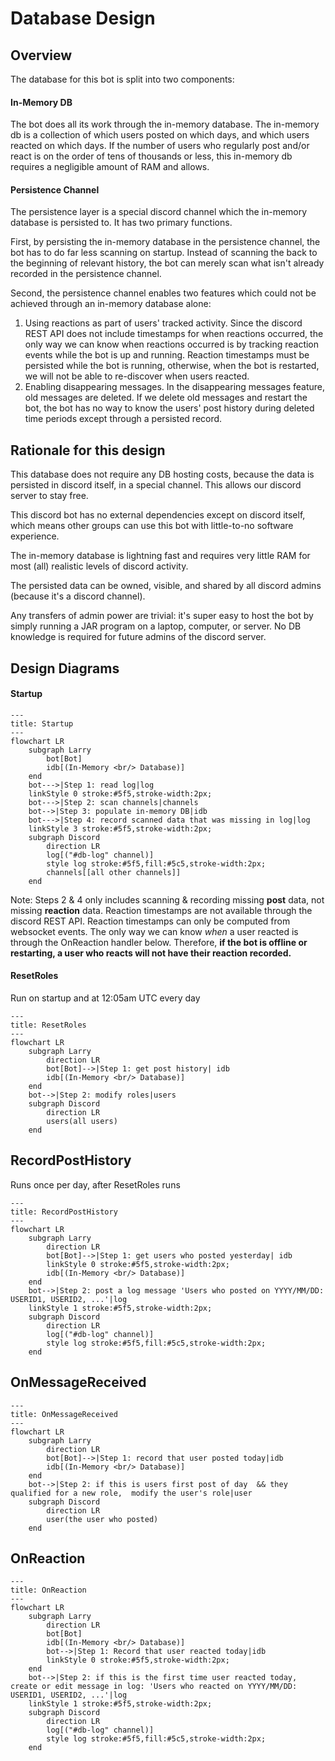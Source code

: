 # Database Design

## Overview
The database for this bot is split into two components:

#### In-Memory DB
The bot does all its work through the in-memory database. The in-memory db is a collection of which users posted on which days, and which users reacted on which days. If the number of users who regularly post and/or react is on the order of tens of thousands or less, this in-memory db requires a negligible amount of RAM and allows.

#### Persistence Channel
The persistence layer is a special discord channel which the in-memory database is persisted to. It has two primary functions.

First, by persisting the in-memory database in the persistence channel, the bot has to do far less scanning on startup. Instead of scanning the back to the beginning of relevant history, the bot can merely scan what isn't already recorded in the persistence channel.

Second, the persistence channel enables two features which could not be achieved through an in-memory database alone:
1. Using reactions as part of users' tracked activity. Since the discord REST API does not include timestamps for when reactions occurred, the only way we can know when reactions occurred is by tracking reaction events while the bot is up and running. Reaction timestamps must be persisted while the bot is running, otherwise, when the bot is restarted, we will not be able to re-discover when users reacted.
2. Enabling disappearing messages. In the disappearing messages feature, old messages are deleted. If we delete old messages and restart the bot, the bot has no way to know the users' post history during deleted time periods except through a persisted record.

## Rationale for this design
This database does not require any DB hosting costs, because the data is persisted in discord itself, in a special channel. This allows our discord server to stay free.

This discord bot has no external dependencies except on discord itself, which means other groups can use this bot with little-to-no software experience.

The in-memory database is lightning fast and requires very little RAM for most (all) realistic levels of discord activity.

The persisted data can be owned, visible, and shared by all discord admins (because it's a discord channel).

Any transfers of admin power are trivial: it's super easy to host the bot by simply running a JAR program on a laptop, computer, or server. No DB knowledge is required for future admins of the discord server.

## Design Diagrams

#### Startup
```mermaid
---
title: Startup
---
flowchart LR
    subgraph Larry
        bot[Bot]
        idb[(In-Memory <br/> Database)]
    end
    bot--->|Step 1: read log|log
    linkStyle 0 stroke:#5f5,stroke-width:2px;
    bot--->|Step 2: scan channels|channels
    bot-->|Step 3: populate in-memory DB|idb
    bot--->|Step 4: record scanned data that was missing in log|log
    linkStyle 3 stroke:#5f5,stroke-width:2px;
    subgraph Discord
        direction LR
        log[("#db-log" channel)]
        style log stroke:#5f5,fill:#5c5,stroke-width:2px;
        channels[[all other channels]]
    end
```
Note: Steps 2 & 4 only includes scanning & recording missing **post** data, not missing **reaction** data. Reaction timestamps are not available through the discord REST API. Reaction timestamps can only be computed from websocket events. The only way we can know _when_ a user reacted is through the OnReaction handler below. Therefore, **if the bot is offline or restarting, a user who reacts will not have their reaction recorded.**

#### ResetRoles
Run on startup and at 12:05am UTC every day

```mermaid
---
title: ResetRoles
---
flowchart LR
    subgraph Larry
        direction LR
        bot[Bot]-->|Step 1: get post history| idb
        idb[(In-Memory <br/> Database)]
    end
    bot-->|Step 2: modify roles|users
    subgraph Discord
        direction LR
        users(all users)
    end
```

## RecordPostHistory
Runs once per day, after ResetRoles runs

```mermaid
---
title: RecordPostHistory 
---
flowchart LR
    subgraph Larry
        direction LR
        bot[Bot]-->|Step 1: get users who posted yesterday| idb
        linkStyle 0 stroke:#5f5,stroke-width:2px;
        idb[(In-Memory <br/> Database)]
    end
    bot-->|Step 2: post a log message 'Users who posted on YYYY/MM/DD: USERID1, USERID2, ...'|log
    linkStyle 1 stroke:#5f5,stroke-width:2px;
    subgraph Discord
        direction LR
        log[("#db-log" channel)]
        style log stroke:#5f5,fill:#5c5,stroke-width:2px;
    end
```

## OnMessageReceived
```mermaid
---
title: OnMessageReceived
---
flowchart LR
    subgraph Larry
        direction LR
        bot[Bot]-->|Step 1: record that user posted today|idb
        idb[(In-Memory <br/> Database)]
    end
    bot-->|Step 2: if this is users first post of day  && they qualified for a new role,  modify the user's role|user
    subgraph Discord
        direction LR
        user(the user who posted)
    end
```

## OnReaction
```mermaid
---
title: OnReaction
---
flowchart LR
    subgraph Larry
        direction LR
        bot[Bot]
        idb[(In-Memory <br/> Database)]
        bot-->|Step 1: Record that user reacted today|idb
        linkStyle 0 stroke:#5f5,stroke-width:2px;
    end
    bot-->|Step 2: if this is the first time user reacted today, create or edit message in log: 'Users who reacted on YYYY/MM/DD: USERID1, USERID2, ...'|log
    linkStyle 1 stroke:#5f5,stroke-width:2px;
    subgraph Discord
        direction LR
        log[("#db-log" channel)]
        style log stroke:#5f5,fill:#5c5,stroke-width:2px;
    end
```